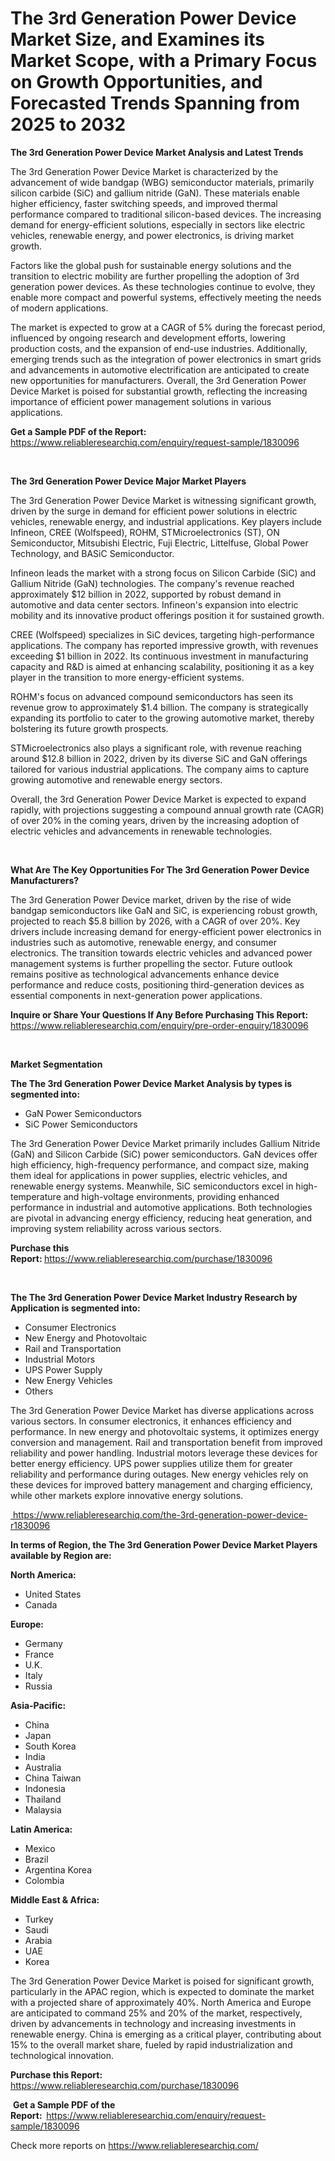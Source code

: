 <p><h1>The 3rd Generation Power Device Market Size, and Examines its Market Scope, with a Primary Focus on Growth Opportunities, and Forecasted Trends Spanning from 2025 to 2032</h1></p><p><strong>The 3rd Generation Power Device Market Analysis and Latest Trends</strong></p>
<p><p>The 3rd Generation Power Device Market is characterized by the advancement of wide bandgap (WBG) semiconductor materials, primarily silicon carbide (SiC) and gallium nitride (GaN). These materials enable higher efficiency, faster switching speeds, and improved thermal performance compared to traditional silicon-based devices. The increasing demand for energy-efficient solutions, especially in sectors like electric vehicles, renewable energy, and power electronics, is driving market growth.</p><p>Factors like the global push for sustainable energy solutions and the transition to electric mobility are further propelling the adoption of 3rd generation power devices. As these technologies continue to evolve, they enable more compact and powerful systems, effectively meeting the needs of modern applications.</p><p>The market is expected to grow at a CAGR of 5% during the forecast period, influenced by ongoing research and development efforts, lowering production costs, and the expansion of end-use industries. Additionally, emerging trends such as the integration of power electronics in smart grids and advancements in automotive electrification are anticipated to create new opportunities for manufacturers. Overall, the 3rd Generation Power Device Market is poised for substantial growth, reflecting the increasing importance of efficient power management solutions in various applications.</p></p>
<p><strong>Get a Sample PDF of the Report:&nbsp;</strong> <a href="https://www.reliableresearchiq.com/enquiry/request-sample/1830096?utm_campaign=2257&utm_medium=2&utm_source=Github&utm_content=ia&utm_term=13022025&utm_id=the-3rd-generation-power-device">https://www.reliableresearchiq.com/enquiry/request-sample/1830096</a></p>
<p>&nbsp;</p>
<p><strong>The 3rd Generation Power Device Major Market Players</strong></p>
<p><p>The 3rd Generation Power Device Market is witnessing significant growth, driven by the surge in demand for efficient power solutions in electric vehicles, renewable energy, and industrial applications. Key players include Infineon, CREE (Wolfspeed), ROHM, STMicroelectronics (ST), ON Semiconductor, Mitsubishi Electric, Fuji Electric, Littelfuse, Global Power Technology, and BASiC Semiconductor.</p><p>Infineon leads the market with a strong focus on Silicon Carbide (SiC) and Gallium Nitride (GaN) technologies. The company's revenue reached approximately $12 billion in 2022, supported by robust demand in automotive and data center sectors. Infineon's expansion into electric mobility and its innovative product offerings position it for sustained growth.</p><p>CREE (Wolfspeed) specializes in SiC devices, targeting high-performance applications. The company has reported impressive growth, with revenues exceeding $1 billion in 2022. Its continuous investment in manufacturing capacity and R&D is aimed at enhancing scalability, positioning it as a key player in the transition to more energy-efficient systems.</p><p>ROHM's focus on advanced compound semiconductors has seen its revenue grow to approximately $1.4 billion. The company is strategically expanding its portfolio to cater to the growing automotive market, thereby bolstering its future growth prospects.</p><p>STMicroelectronics also plays a significant role, with revenue reaching around $12.8 billion in 2022, driven by its diverse SiC and GaN offerings tailored for various industrial applications. The company aims to capture growing automotive and renewable energy sectors.</p><p>Overall, the 3rd Generation Power Device Market is expected to expand rapidly, with projections suggesting a compound annual growth rate (CAGR) of over 20% in the coming years, driven by the increasing adoption of electric vehicles and advancements in renewable technologies.</p></p>
<p>&nbsp;</p>
<p><strong>What Are The Key Opportunities For The 3rd Generation Power Device Manufacturers?</strong></p>
<p><p>The 3rd Generation Power Device market, driven by the rise of wide bandgap semiconductors like GaN and SiC, is experiencing robust growth, projected to reach $5.8 billion by 2026, with a CAGR of over 20%. Key drivers include increasing demand for energy-efficient power electronics in industries such as automotive, renewable energy, and consumer electronics. The transition towards electric vehicles and advanced power management systems is further propelling the sector. Future outlook remains positive as technological advancements enhance device performance and reduce costs, positioning third-generation devices as essential components in next-generation power applications.</p></p>
<p><strong>Inquire or Share Your Questions If Any Before Purchasing This Report:</strong> <a href="https://www.reliableresearchiq.com/enquiry/pre-order-enquiry/1830096?utm_campaign=2257&utm_medium=2&utm_source=Github&utm_content=ia&utm_term=13022025&utm_id=the-3rd-generation-power-device">https://www.reliableresearchiq.com/enquiry/pre-order-enquiry/1830096</a></p>
<p>&nbsp;</p>
<p><strong>Market Segmentation</strong></p>
<p><strong>The The 3rd Generation Power Device Market Analysis by types is segmented into:</strong></p>
<p><ul><li>GaN Power Semiconductors</li><li>SiC Power Semiconductors</li></ul></p>
<p><p>The 3rd Generation Power Device Market primarily includes Gallium Nitride (GaN) and Silicon Carbide (SiC) power semiconductors. GaN devices offer high efficiency, high-frequency performance, and compact size, making them ideal for applications in power supplies, electric vehicles, and renewable energy systems. Meanwhile, SiC semiconductors excel in high-temperature and high-voltage environments, providing enhanced performance in industrial and automotive applications. Both technologies are pivotal in advancing energy efficiency, reducing heat generation, and improving system reliability across various sectors.</p></p>
<p><strong>Purchase this Report:&nbsp;</strong><a href="https://www.reliableresearchiq.com/purchase/1830096?utm_campaign=2257&utm_medium=2&utm_source=Github&utm_content=ia&utm_term=13022025&utm_id=the-3rd-generation-power-device">https://www.reliableresearchiq.com/purchase/1830096</a></p>
<p>&nbsp;</p>
<p><strong>The The 3rd Generation Power Device Market Industry Research by Application is segmented into:</strong></p>
<p><ul><li>Consumer Electronics</li><li>New Energy and Photovoltaic</li><li>Rail and Transportation</li><li>Industrial Motors</li><li>UPS Power Supply</li><li>New Energy Vehicles</li><li>Others</li></ul></p>
<p><p>The 3rd Generation Power Device Market has diverse applications across various sectors. In consumer electronics, it enhances efficiency and performance. In new energy and photovoltaic systems, it optimizes energy conversion and management. Rail and transportation benefit from improved reliability and power handling. Industrial motors leverage these devices for better energy efficiency. UPS power supplies utilize them for greater reliability and performance during outages. New energy vehicles rely on these devices for improved battery management and charging efficiency, while other markets explore innovative energy solutions.</p></p>
<p><a href="https://www.reliableresearchiq.com/the-3rd-generation-power-device-r1830096?utm_campaign=2257&utm_medium=2&utm_source=Github&utm_content=ia&utm_term=13022025&utm_id=the-3rd-generation-power-device">&nbsp;https://www.reliableresearchiq.com/the-3rd-generation-power-device-r1830096</a></p>
<p><strong>In terms of Region, the The 3rd Generation Power Device Market Players available by Region are:</strong></p>
<p>
    <p> <strong> North America: </strong>
        <ul>
            <li>United States</li>
            <li>Canada</li>
        </ul>
        </p> 
    <p> <strong> Europe: </strong>
        <ul>
            <li>Germany</li>
            <li>France</li>
            <li>U.K.</li>
            <li>Italy</li>
            <li>Russia</li>
        </ul>
        </p> 
    <p> <strong> Asia-Pacific: </strong>
        <ul>
            <li>China</li>
            <li>Japan</li>
            <li>South Korea</li>
            <li>India</li>
            <li>Australia</li>
            <li>China Taiwan</li>
            <li>Indonesia</li>
            <li>Thailand</li>
            <li>Malaysia</li>
        </ul>
        </p> 
    <p> <strong> Latin America: </strong>
        <ul>
            <li>Mexico</li>
            <li>Brazil</li>
            <li>Argentina Korea</li>
            <li>Colombia</li>
        </ul>
        </p> 
    <p> <strong> Middle East & Africa: </strong>
        <ul>
            <li>Turkey</li>
            <li>Saudi</li>
            <li>Arabia</li>
            <li>UAE</li>
            <li>Korea</li>
        </ul>
    </p>
    </p>
<p><p>The 3rd Generation Power Device Market is poised for significant growth, particularly in the APAC region, which is expected to dominate the market with a projected share of approximately 40%. North America and Europe are anticipated to command 25% and 20% of the market, respectively, driven by advancements in technology and increasing investments in renewable energy. China is emerging as a critical player, contributing about 15% to the overall market share, fueled by rapid industrialization and technological innovation.</p></p>
<p><strong>Purchase this Report: </strong><a href="https://www.reliableresearchiq.com/purchase/1830096?utm_campaign=2257&utm_medium=2&utm_source=Github&utm_content=ia&utm_term=13022025&utm_id=the-3rd-generation-power-device">https://www.reliableresearchiq.com/purchase/1830096</a></p>
<p>&nbsp;<strong>Get a Sample PDF of the Report:&nbsp;&nbsp;</strong><a href="https://www.reliableresearchiq.com/enquiry/request-sample/1830096?utm_campaign=2257&utm_medium=2&utm_source=Github&utm_content=ia&utm_term=13022025&utm_id=the-3rd-generation-power-device">https://www.reliableresearchiq.com/enquiry/request-sample/1830096</a></p>
<p><strong></strong></p>
<p>Check more reports on <a href="https://www.reliableresearchiq.com/?utm_campaign=2257&utm_medium=2&utm_source=Github&utm_content=ia&utm_term=13022025&utm_id=the-3rd-generation-power-device">https://www.reliableresearchiq.com/</a></p>